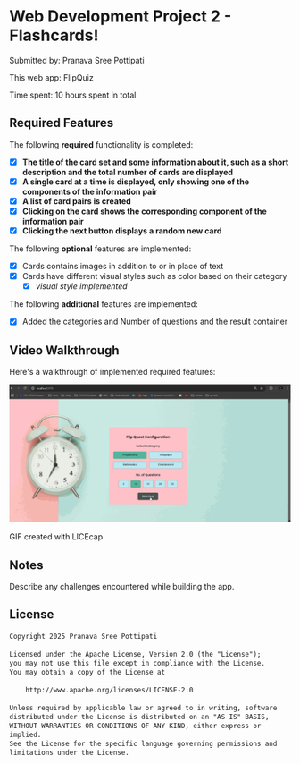 # Web Development Project 2 - Flashcards!

Submitted by: Pranava Sree Pottipati

This web app: FlipQuiz

Time spent: 10 hours spent in total

## Required Features

The following **required** functionality is completed:

- [x] **The title of the card set and some information about it, such as a short description and the total number of cards are displayed**
- [x] **A single card at a time is displayed, only showing one of the components of the information pair**
- [x] **A list of card pairs is created**
- [x] **Clicking on the card shows the corresponding component of the information pair**
- [x] **Clicking the next button displays a random new card**

The following **optional** features are implemented:

- [x] Cards contains images in addition to or in place of text
- [x] Cards have different visual styles such as color based on their category
  - [x] _visual style implemented_

The following **additional** features are implemented:

- [x] Added the categories and Number of questions and the result container

## Video Walkthrough

Here's a walkthrough of implemented required features:

![Flipquiz Demo](./Flip-Quest/public/CodePath_Prework_Walkthrough.gif)

<!-- Replace this with whatever GIF tool you used! -->

GIF created with LICEcap

## Notes

Describe any challenges encountered while building the app.

## License

    Copyright 2025 Pranava Sree Pottipati

    Licensed under the Apache License, Version 2.0 (the "License");
    you may not use this file except in compliance with the License.
    You may obtain a copy of the License at

        http://www.apache.org/licenses/LICENSE-2.0

    Unless required by applicable law or agreed to in writing, software
    distributed under the License is distributed on an "AS IS" BASIS,
    WITHOUT WARRANTIES OR CONDITIONS OF ANY KIND, either express or implied.
    See the License for the specific language governing permissions and
    limitations under the License.
